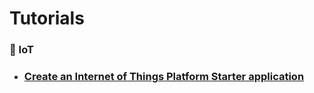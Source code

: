 # Tutorials
### :dash: IoT
- ### [Create an Internet of Things Platform Starter application][1]












































[1]: https://developer.ibm.com/tutorials/how-to-create-an-internet-of-things-platform-starter-application/
